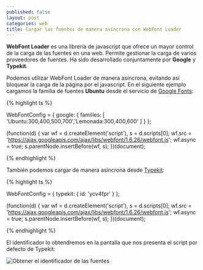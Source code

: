 ```yaml
---
published: false
layout: post
categories: web
title: Cargar las fuentes de manera asíncrona con WebFont Loader
---
```

**WebFont Loader** es una librería de javascript que ofrece un mayor control de la carga de las fuentes en una web. Permite gestionar la carga de varios proveedores de fuentes. Ha sido desarrollado conjuntamente por **Google** y **Typekit**. 

Podemos utilizar WebFont Loader de manera asíncrona, evitando así bloquear la carga de la página por el javascript. En el siguiente ejemplo cargamos la  familia de fuentes **Ubuntu** desde el servicio de [Google Fonts](https://fonts.google.com/):

{% highlight ts %}
	
   WebFontConfig = {
      google: {
	  	families: [ 'Ubuntu:300,400,500,700','Lemonada:300,400,600' ]
	  }
   };

   (function(d) {
      var wf = d.createElement('script'), s = d.scripts[0];
      wf.src = 'https://ajax.googleapis.com/ajax/libs/webfont/1.6.26/webfont.js';
      wf.async = true;
      s.parentNode.insertBefore(wf, s);
   })(document);
   
{% endhighlight %}

También podemos cargar de manera asíncrona desde [Typekit](https://typekit.com/):

{% highlight ts %}

WebFontConfig = {
		 typekit: {
			 id: 'ycv4fpr'
			}
	 };

   (function(d) {
      var wf = d.createElement('script'), s = d.scripts[0];
      wf.src = 'https://ajax.googleapis.com/ajax/libs/webfont/1.6.26/webfont.js';
      wf.async = true;
      s.parentNode.insertBefore(wf, s);
   })(document);

{% endhighlight %}

El identificador lo obtendremos en la pantalla que nos presenta el script por defecto de Typekit:

![Obtener el identificador de las fuentes]({{site.baseurl}}/images/fuentes.png)


